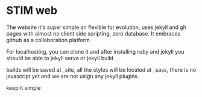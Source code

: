 # STIM web

The website it's super simple an flexible for evolution, uses jekyll and gh pages with almost no client side scripting, zero database. It embraces github as a collaboration platform

For localhosting, you can clone it and after installing ruby and jekyll you should be able to jekyll serve or jekyll build

builds will be saved at _site, all the styles will be located at _sass, there is no javascript yet and we are not usign any jekyll plugins.

keep it simple
